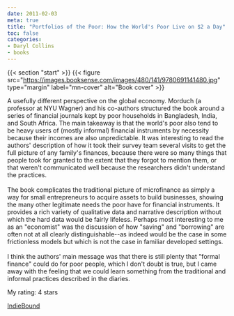 ```yaml
---
date: 2011-02-03
meta: true
title: "Portfolios of the Poor: How the World's Poor Live on $2 a Day"
toc: false
categories:
- Daryl Collins
- books
---
```


{{< section "start" >}}
{{< figure src="https://images.booksense.com/images/480/141/9780691141480.jpg" type="margin" label="mn-cover" alt="Book cover" >}}

A usefully different perspective on the global economy. Morduch (a professor at NYU Wagner) and his co-authors structured the book around a series of financial journals kept by poor households in Bangladesh, India, and South Africa. The main takeaway is that the world's poor also tend to be heavy users of (mostly informal) financial instruments by necessity because their incomes are also unpredictable. It was interesting to read the authors' description of how it took their survey team several visits to get the full picture of any family's finances, because there were so many things that people took for granted to the extent that they forgot to mention them, or that weren't communicated well because the researchers didn't understand the practices. <br /><br />The book complicates the traditional picture of microfinance as simply a way for small entrepreneurs to acquire assets to build businesses, showing the many other legitimate needs the poor have for financial instruments. It provides a rich variety of qualitative data and narrative description without which the hard data would be fairly lifeless. Perhaps most interesting to me as an "economist" was the discussion of how "saving" and "borrowing" are often not at all clearly distinguishable--as indeed would be the case in some frictionless models but which is not the case in familiar developed settings.<br /><br />I think the authors' main message was that there is still plenty that "formal finance" could do for poor people, which I don't doubt is true, but I came away with the feeling that we could learn something from the traditional and informal practices described in the diaries.

My rating: 4 stars  

[IndieBound](https://www.indiebound.org/book/9780691141480)
